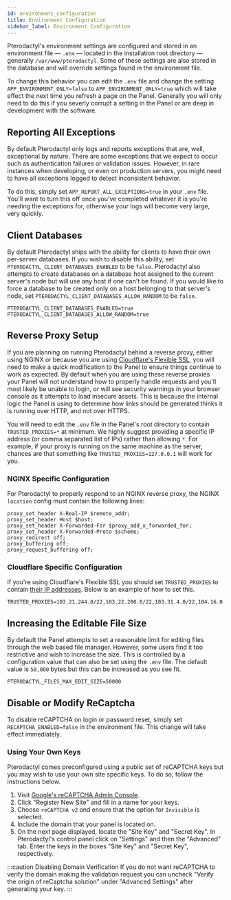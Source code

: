 ```yaml
---
id: environment_configuration
title: Environment Configuration
sidebar_label: Environment Configuration
---
```


Pterodactyl's environment settings are configured and stored in an environment file — `.env` — located in the
installation root directory — generally `/var/www/pterodactyl`. Some of these settings are also stored in the database
and will override settings found in the environment file.

To change this behavior you can edit the `.env` file and change the setting `APP_ENVIRONMENT_ONLY=false` to
`APP_ENVIRONMENT_ONLY=true` which will take effect the next time you refresh a page on the Panel. Generally you will
only need to do this if you severly corrupt a setting in the Panel or are deep in development with the software.

## Reporting All Exceptions

By default Pterodactyl only logs and reports exceptions that are, well, exceptional by nature. There are some exceptions
that we expect to occur such as authentication failures or validation issues. However, in rare instances when developing,
or even on production servers, you might need to have all exceptions logged to detect inconsistent behavior.

To do this, simply set `APP_REPORT_ALL_EXCEPTIONS=true` in your `.env` file. You'll want to turn this off once you've
completed whatever it is you're needing the exceptions for, otherwise your logs will become very large, very quickly.

## Client Databases

By default Pterodactyl ships with the ability for clients to have their own per-server databases. If you wish to disable
this ability, set `PTERODACTYL_CLIENT_DATABASES_ENABLED` to be `false`. Pterodactyl also attempts to create databases
on a database host assigned to the current server's node but will use any host if one can't be found. If you would like
to force a database to be created only on a host belonging to that server's node, set `PTERODACTYL_CLIENT_DATABASES_ALLOW_RANDOM`
to be `false`.

```
PTERODACTYL_CLIENT_DATABASES_ENABLED=true
PTERODACTYL_CLIENT_DATABASES_ALLOW_RANDOM=true
```

## Reverse Proxy Setup

If you are planning on running Pterodactyl behind a reverse proxy, either using NGINX or because you are using
[Cloudflare's Flexible SSL](https://support.cloudflare.com/hc/en-us/articles/200170416-What-do-the-SSL-options-mean-),
you will need to make a quick modification to the Panel to ensure things continue to work as expected. By default when
you are using these reverse proxies your Panel will not understand how to properly handle requests and you'll most likely
be unable to login, or will see security warnings in your browser console as it attempts to load insecure assets. This
is because the internal logic the Panel is using to determine how links should be generated thinks it is running over
HTTP, and not over HTTPS.

You will need to edit the `.env` file in the Panel's root directory to contain `TRUSTED_PROXIES=*` at minimum. We
highly suggest providing a specific IP address (or comma separated list of IPs) rather than allowing `*`. For example,
if your proxy is running on the same machine as the server, chances are that something like `TRUSTED_PROXIES=127.0.0.1`
will work for you.

### NGINX Specific Configuration

For Pterodactyl to properly respond to an NGINX reverse proxy, the NGINX `location` config must contain the following lines:

```
proxy_set_header X-Real-IP $remote_addr;
proxy_set_header Host $host;
proxy_set_header X-Forwarded-For $proxy_add_x_forwarded_for;
proxy_set_header X-Forwarded-Proto $scheme;
proxy_redirect off;
proxy_buffering off;
proxy_request_buffering off;
```

### Cloudflare Specific Configuration

If you're using Cloudflare's Flexible SSL you should set `TRUSTED_PROXIES` to contain [their IP addresses](https://www.cloudflare.com/ips/).
Below is an example of how to set this.

```
TRUSTED_PROXIES=103.21.244.0/22,103.22.200.0/22,103.31.4.0/22,104.16.0.0/12,108.162.192.0/18,131.0.72.0/22,141.101.64.0/18,162.158.0.0/15,172.64.0.0/13,173.245.48.0/20,188.114.96.0/20,190.93.240.0/20,197.234.240.0/22,198.41.128.0/17
```

## Increasing the Editable File Size

By default the Panel attempts to set a reasonable limit for editing files through the web based file manager. However,
some users find it too restrictive and wish to increase the size. This is controlled by a configuration value that can
also be set using the `.env` file. The default value is `50,000` bytes but this can be increased as you see fit.

```
PTERODACTYL_FILES_MAX_EDIT_SIZE=50000
```

## Disable or Modify ReCaptcha

To disable reCAPTCHA on login or password reset, simply set `RECAPTCHA_ENABLED=false` in the environment file. This
change will take effect immediately.

### Using Your Own Keys

Pterodactyl comes preconfigured using a public set of reCAPTCHA keys but you may wish to use your own site
specific keys. To do so, follow the instructions below.

1. Visit [Google's reCAPTCHA Admin Console](https://www.google.com/recaptcha/admin#list).
2. Click "Register New Site" and fill in a name for your keys.
3. Choose `reCAPTCHA v2` and ensure that the option for `Invisible` is selected.
4. Include the domain that your panel is located on.
5. On the next page displayed, locate the "Site Key" and "Secret Key". In Pterodactyl's control panel click on "Settings" and then the "Advanced" tab. Enter the keys in the boxes "Site Key" and "Secret Key", respectively.

:::caution Disabling Domain Verification
If you do not want reCAPTCHA to verify the domain making the validation request you can uncheck "Verify the origin of reCaptcha solution" under "Advanced Settings" after generating your key.
:::
